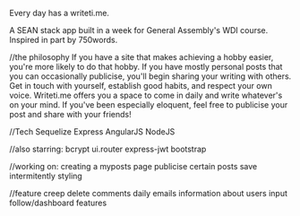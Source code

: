 Every day has a writeti.me.

A SEAN stack app built in a week for General Assembly's WDI course. Inspired in part by 750words.

//the philosophy
If you have a site that makes achieving a hobby easier, you're more likely to do that hobby. If you have mostly personal posts that you can occasionally publicise, you'll begin sharing your writing with others. Get in touch with yourself, establish good habits, and respect your own voice. Writeti.me offers you a space to come in daily and write whatever's on your mind. If you've been especially eloquent, feel free to publicise your post and share with your friends!

//Tech
Sequelize
Express
AngularJS
NodeJS

//also starring: 
bcrypt
ui.router
express-jwt
bootstrap


//working on: 
creating a myposts page
publicise certain posts
save intermitently 
styling

//feature creep
delete comments
daily emails
information about users input
follow/dashboard features


